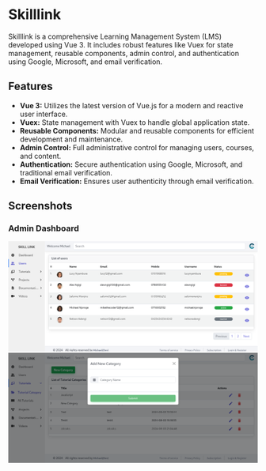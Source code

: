 # Skilllink

Skilllink is a comprehensive Learning Management System (LMS) developed using Vue 3. It includes robust features like Vuex for state management, reusable components, admin control, and authentication using Google, Microsoft, and email verification.

## Features

- **Vue 3:** Utilizes the latest version of Vue.js for a modern and reactive user interface.
- **Vuex:** State management with Vuex to handle global application state.
- **Reusable Components:** Modular and reusable components for efficient development and maintenance.
- **Admin Control:** Full administrative control for managing users, courses, and content.
- **Authentication:** Secure authentication using Google, Microsoft, and traditional email verification.
- **Email Verification:** Ensures user authenticity through email verification.

## Screenshots

### Admin Dashboard
![Screenshot 1](public/screenshots/screenshot1.png)
![Screenshot 2](public/screenshots/screenshot2.png)
